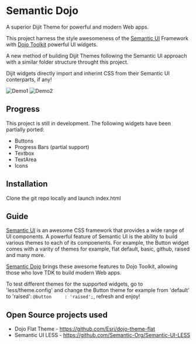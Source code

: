 # Semantic Dojo

A superior Dijit Theme for powerful and modern Web apps.

This project harness the style awesomeness of the [Semantic UI](http://semantic-ui.com/) Framework with [Dojo Toolkit](https://dojotoolkit.org/) powerful UI widgets.

A new method of building Dijit Themes following the Semantic UI approach with a similar folder structure throught this project.

Dijit widgets directly import and inherint CSS from their Semantic UI conterparts, if any!


![Demo1](https://raw.githubusercontent.com/websemantics/semantic-dojo/master/img/semantic-dojo.png "Demo1")
![Demo2](https://raw.githubusercontent.com/websemantics/semantic-dojo/master/img/progress-bar.png "Demo2")

## Progress

This project is still in development. The following widgets have been partially ported:

- Buttons
- Progress Bars (partial support)
- Textbox
- TextArea
- Icons

## Installation

Clone the git repo locally and launch index.html 

## Guide

[Semantic UI](http://semantic-ui.com/) is an awesome CSS framework that provides a wide range of UI components. A powerful feature of Semantic UI is the ability to build various themes to each of its compoenents. For example, the Button widget comes with a varity of themes for example, flat default, basic, github, raised and many more. 

[Semantic Dojo](https://github.com/websemantics/semantic-dojo) brings these awesome features to Dojo Toolkit, allowing those who love TDK to build modern Web apps.

To test different themes for the supported widgets, go to 'less/theme.config' and change the Button theme for example from 'default' to 'raised': `@button     : 'raised';`, refresh and enjoy!

## Open Source projects used

* Dojo Flat Theme - https://github.com/Esri/dojo-theme-flat
* Semantic UI LESS - https://github.com/Semantic-Org/Semantic-UI-LESS
